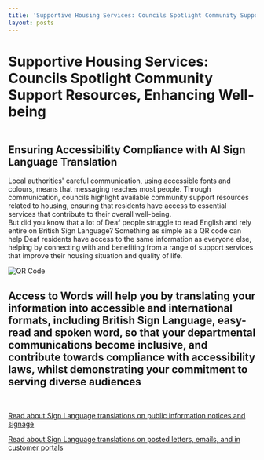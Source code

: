 ```yaml
---
title: 'Supportive Housing Services: Councils Spotlight Community Support Resources, Enhancing Well-being'
layout: posts
---
```


# Supportive Housing Services: Councils Spotlight Community Support Resources, Enhancing Well-being

![]()

## Ensuring Accessibility Compliance with AI Sign Language Translation

Local authorities' careful communication, using accessible fonts and colours, means that messaging reaches most people.  Through communication, councils highlight available community support resources related to housing, ensuring that residents have access to essential services that contribute to their overall well-being.  
But did you know that a lot of Deaf people struggle to read English and rely entire on British Sign Language?
Something as simple as a QR code can help Deaf residents have access to the same information as everyone else, helping by connecting with and benefiting from a range of support services that improve their housing situation and quality of life.

![QR Code](/posts/images/qr-contact.png)

## Access to Words will help you by translating your information into accessible and international formats, including British Sign Language, easy-read and spoken word, so that your departmental communications become inclusive, and contribute towards compliance with accessibility laws, whilst demonstrating your commitment to serving diverse audiences

<br/>

[Read about Sign Language translations on public information notices and signage](/solutions/gazette)

[Read about Sign Language translations on posted letters, emails, and in customer portals](/solutions/correspondent)
